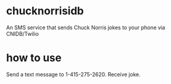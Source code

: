 # chucknorrisidb
An SMS service that sends Chuck Norris jokes to your phone via CNIDB/Twilio

# how to use
Send a text message to 1-415-275-2620.  Receive joke.
